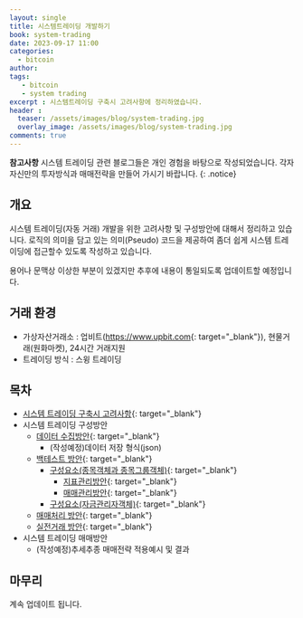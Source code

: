 ```yaml
---
layout: single
title: 시스템트레이딩 개발하기 
book: system-trading
date: 2023-09-17 11:00
categories: 
  - bitcoin
author: 
tags: 
   - bitcoin
   - system trading
excerpt : 시스템트레이딩 구축시 고려사항에 정리하였습니다.
header :
  teaser: /assets/images/blog/system-trading.jpg
  overlay_image: /assets/images/blog/system-trading.jpg
comments: true
---
```


**참고사항** 시스템 트레이딩 관련 블로그들은 개인 경험을 바탕으로 작성되었습니다. 각자 자신만의 투자방식과 매매전략을 만들어 가시기 바랍니다.
{: .notice} 

## 개요 

시스템 트레이딩(자동 거래) 개발을 위한 고려사항 및 구성방안에 대해서 정리하고 있습니다.
로직의 의미을 담고 있는 의미(Pseudo) 코드을 제공하여 좀더 쉽게 시스템 트레이딩에 접근할수 있도록 작성하고 있습니다. 

용어나 문맥상 이상한 부분이 있겠지만 추후에 내용이 통일되도록 업데이트할 예정입니다.

## 거래 환경 
 
 - 가상자산거래소 : 업비트(<https://www.upbit.com>{: target="_blank"}), 현물거래(원화마켓), 24시간 거래지원
 - 트레이딩 방식 : 스윙 트레이딩 

## 목차

- [시스템 트레이딩 구축시 고려사항](/blog/system-trading/how-to-begin-system-trading/){: target="_blank"}
- 시스템 트레이딩 구성방안
  - [데이터 수집방안](/blog/system-trading/how-to-collect-candle-data/){: target="_blank"}
    - (작성예정)데이터 저장 형식(json) 
  - [백테스트 방안](/blog/system-trading/first-backtest-for-systemtrading/){: target="_blank"}
    - [구성요소(종목객체과 종목그룹객체)](/blog/system-trading/how-create-stock-obj/){: target="_blank"} 
      - [지표관리방안](/blog/system-trading/how-to-deal-with-indicator/){: target="_blank"} 
      - [매매관리방안](/blog/system-trading/how-to-manage-trade/){: target="_blank"} 
    - [구성요소(자금관리자객체)](/blog/system-trading/how-to-manage-your-invest/){: target="_blank"} 
  - [매매처리 방안](/blog/system-trading/how-to-make-trading-logic/){: target="_blank"}
  - [실전거래 방안](blog/system-trading/it-is-my-real-trading/){: target="_blank"}
- 시스템 트레이딩 매매방안
  - (작성예정)추세추종 매매전략 적용예시 및 결과

## 마무리 
계속 업데이트 됩니다.